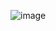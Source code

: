 ![image](https://user-images.githubusercontent.com/57319180/196698129-bb36a908-7691-4684-8573-f076a466dac9.png)
